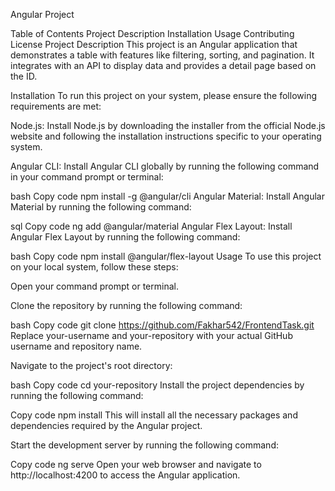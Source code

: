 Angular Project

Table of Contents
Project Description
Installation
Usage
Contributing
License
Project Description
This project is an Angular application that demonstrates a table with features like filtering, sorting, and pagination. It integrates with an API to display data and provides a detail page based on the ID.

Installation
To run this project on your system, please ensure the following requirements are met:

Node.js: Install Node.js by downloading the installer from the official Node.js website and following the installation instructions specific to your operating system.

Angular CLI: Install Angular CLI globally by running the following command in your command prompt or terminal:

bash
Copy code
npm install -g @angular/cli
Angular Material: Install Angular Material by running the following command:

sql
Copy code
ng add @angular/material
Angular Flex Layout: Install Angular Flex Layout by running the following command:

bash
Copy code
npm install @angular/flex-layout
Usage
To use this project on your local system, follow these steps:

Open your command prompt or terminal.

Clone the repository by running the following command:

bash
Copy code
git clone https://github.com/Fakhar542/FrontendTask.git
Replace your-username and your-repository with your actual GitHub username and repository name.

Navigate to the project's root directory:

bash
Copy code
cd your-repository
Install the project dependencies by running the following command:

Copy code
npm install
This will install all the necessary packages and dependencies required by the Angular project.

Start the development server by running the following command:

Copy code
ng serve
Open your web browser and navigate to http://localhost:4200 to access the Angular application.

